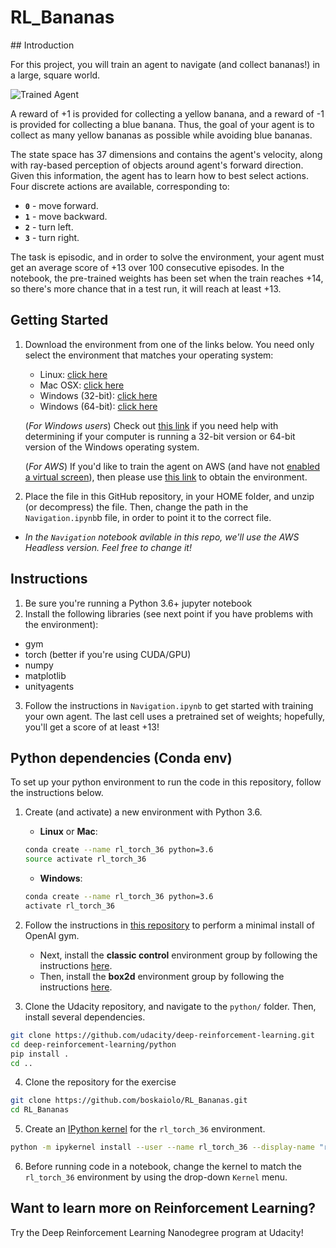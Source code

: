 [//]: # (Image References)

[image1]: https://user-images.githubusercontent.com/10624937/42135619-d90f2f28-7d12-11e8-8823-82b970a54d7e.gif "Trained Agent"


# RL_Bananas

## Introduction

For this project, you will train an agent to navigate (and collect bananas!) in a large, square world.

![Trained Agent][image1]


A reward of +1 is provided for collecting a yellow banana, and a reward of -1 is provided for collecting a blue banana.  Thus, the goal of your agent is to collect as many yellow bananas as possible while avoiding blue bananas.  

The state space has 37 dimensions and contains the agent's velocity, along with ray-based perception of objects around agent's forward direction.  Given this information, the agent has to learn how to best select actions.  Four discrete actions are available, corresponding to:
- **`0`** - move forward.
- **`1`** - move backward.
- **`2`** - turn left.
- **`3`** - turn right.

The task is episodic, and in order to solve the environment, your agent must get an average score of +13 over 100 consecutive episodes. In the notebook, the pre-trained weights has been set when the train reaches +14, so there's more chance that in a test run, it will reach at least +13.

## Getting Started

1. Download the environment from one of the links below.  You need only select the environment that matches your operating system:
    - Linux: [click here](https://s3-us-west-1.amazonaws.com/udacity-drlnd/P1/Banana/Banana_Linux.zip)
    - Mac OSX: [click here](https://s3-us-west-1.amazonaws.com/udacity-drlnd/P1/Banana/Banana.app.zip)
    - Windows (32-bit): [click here](https://s3-us-west-1.amazonaws.com/udacity-drlnd/P1/Banana/Banana_Windows_x86.zip)
    - Windows (64-bit): [click here](https://s3-us-west-1.amazonaws.com/udacity-drlnd/P1/Banana/Banana_Windows_x86_64.zip)
    
    (_For Windows users_) Check out [this link](https://support.microsoft.com/en-us/help/827218/how-to-determine-whether-a-computer-is-running-a-32-bit-version-or-64) if you need help with determining if your computer is running a 32-bit version or 64-bit version of the Windows operating system.

    (_For AWS_) If you'd like to train the agent on AWS (and have not [enabled a virtual screen](https://github.com/Unity-Technologies/ml-agents/blob/master/docs/Training-on-Amazon-Web-Service.md)), then please use [this link](https://s3-us-west-1.amazonaws.com/udacity-drlnd/P1/Banana/Banana_Linux_NoVis.zip) to obtain the environment.

2. Place the file in this GitHub repository, in your HOME folder, and unzip (or decompress) the file. Then, change the path in the `Navigation.ipynb`b file, in order to point it to the correct file.

 - *In the `Navigation` notebook avilable in this repo, we'll use the AWS Headless version. Feel free to change it!*

## Instructions

1. Be sure you're running a Python 3.6+ jupyter notebook
2. Install the following libraries (see next point if you have problems with the environment):

 - gym
 - torch (better if you're using CUDA/GPU)
 - numpy
 - matplotlib
 - unityagents

3. Follow the instructions in `Navigation.ipynb` to get started with training your own agent. The last cell uses a pretrained set of weights; hopefully, you'll get a score of at least +13!

## Python dependencies (Conda env)

To set up your python environment to run the code in this repository, follow the instructions below.

1. Create (and activate) a new environment with Python 3.6.

	- __Linux__ or __Mac__: 
	```bash
	conda create --name rl_torch_36 python=3.6
	source activate rl_torch_36
	```
	- __Windows__: 
	```bash
	conda create --name rl_torch_36 python=3.6 
	activate rl_torch_36
	```
	
2. Follow the instructions in [this repository](https://github.com/openai/gym) to perform a minimal install of OpenAI gym.  
	- Next, install the **classic control** environment group by following the instructions [here](https://github.com/openai/gym#classic-control).
	- Then, install the **box2d** environment group by following the instructions [here](https://github.com/openai/gym#box2d).
	
3. Clone the Udacity repository, and navigate to the `python/` folder.  Then, install several dependencies.
```bash
git clone https://github.com/udacity/deep-reinforcement-learning.git
cd deep-reinforcement-learning/python
pip install .
cd ..
```

4. Clone the repository for the exercise
```bash
git clone https://github.com/boskaiolo/RL_Bananas.git
cd RL_Bananas
```

5. Create an [IPython kernel](http://ipython.readthedocs.io/en/stable/install/kernel_install.html) for the `rl_torch_36` environment.  
```bash
python -m ipykernel install --user --name rl_torch_36 --display-name "rl_torch_36"
```

6. Before running code in a notebook, change the kernel to match the `rl_torch_36` environment by using the drop-down `Kernel` menu. 


## Want to learn more on Reinforcement Learning?

Try the Deep Reinforcement Learning Nanodegree program at Udacity!